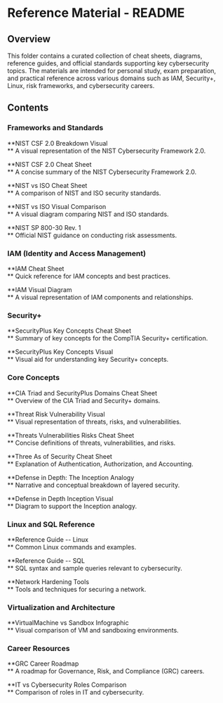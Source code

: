 # **Reference Material - README**

## **Overview**

This folder contains a curated collection of cheat sheets, diagrams,
reference guides, and official standards supporting key cybersecurity
topics. The materials are intended for personal study, exam preparation,
and practical reference across various domains such as IAM, Security+,
Linux, risk frameworks, and cybersecurity careers.

## **Contents**

### **Frameworks and Standards**

**NIST CSF 2.0 Breakdown Visual\
** A visual representation of the NIST Cybersecurity Framework 2.0.

**NIST CSF 2.0 Cheat Sheet\
** A concise summary of the NIST Cybersecurity Framework 2.0.

**NIST vs ISO Cheat Sheet\
** A comparison of NIST and ISO security standards.

**NIST vs ISO Visual Comparison\
** A visual diagram comparing NIST and ISO standards.

**NIST SP 800-30 Rev. 1\
** Official NIST guidance on conducting risk assessments.

### **IAM (Identity and Access Management)**

**IAM Cheat Sheet\
** Quick reference for IAM concepts and best practices.

**IAM Visual Diagram\
** A visual representation of IAM components and relationships.

### **Security+**

**SecurityPlus Key Concepts Cheat Sheet\
** Summary of key concepts for the CompTIA Security+ certification.

**SecurityPlus Key Concepts Visual\
** Visual aid for understanding key Security+ concepts.

### **Core Concepts**

**CIA Triad and SecurityPlus Domains Cheat Sheet\
** Overview of the CIA Triad and Security+ domains.

**Threat Risk Vulnerability Visual\
** Visual representation of threats, risks, and vulnerabilities.

**Threats Vulnerabilities Risks Cheat Sheet\
** Concise definitions of threats, vulnerabilities, and risks.

**Three As of Security Cheat Sheet\
** Explanation of Authentication, Authorization, and Accounting.

**Defense in Depth: The Inception Analogy\
** Narrative and conceptual breakdown of layered security.

**Defense in Depth Inception Visual\
** Diagram to support the Inception analogy.

### **Linux and SQL Reference**

**Reference Guide -- Linux\
** Common Linux commands and examples.

**Reference Guide -- SQL\
** SQL syntax and sample queries relevant to cybersecurity.

**Network Hardening Tools\
** Tools and techniques for securing a network.

### **Virtualization and Architecture**

**VirtualMachine vs Sandbox Infographic\
** Visual comparison of VM and sandboxing environments.

### **Career Resources**

**GRC Career Roadmap\
** A roadmap for Governance, Risk, and Compliance (GRC) careers.

**IT vs Cybersecurity Roles Comparison\
** Comparison of roles in IT and cybersecurity.
